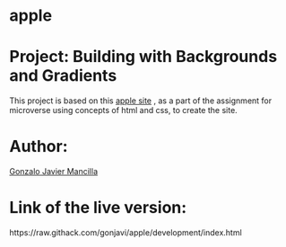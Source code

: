 # apple

<h1><b>Project: Building with Backgrounds and Gradients</b></h1>
This project is based on this <a href="https://web.archive.org/web/20140301004610/http://www.apple.com/">apple site</a> , as a part of the assignment for microverse using concepts of html and css, to create the site.


<h1><b> Author:</b></h1>
<a href="https://github.com/gonjavi/">Gonzalo Javier Mancilla</a>

<h1>Link of the live version:</h1> https://raw.githack.com/gonjavi/apple/development/index.html





